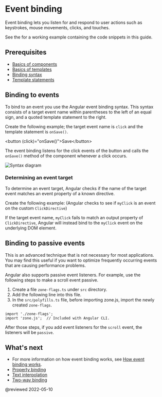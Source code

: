 # Event binding

Event binding lets you listen for and respond to user actions such as keystrokes, mouse movements, clicks, and touches.

<div class="alert is-helpful">

See the <live-example></live-example> for a working example containing the code snippets in this guide.

</div>

## Prerequisites

*   [Basics of components](guide/architecture-components)
*   [Basics of templates](guide/glossary#template)
*   [Binding syntax](guide/binding-syntax)
*   [Template statements](guide/template-statements)

## Binding to events

To bind to an event you use the Angular event binding syntax.
This syntax consists of a target event name within parentheses to the left of an equal sign, and a quoted template statement to the right.

Create the following example; the target event name is `click` and the template statement is `onSave()`.

<code-example language="html" header="Event binding syntax">

&lt;button (click)="onSave()"&gt;Save&lt;/button&gt;

</code-example>

The event binding listens for the click events of the button and calls the `onSave()` method of the component whenever a click occurs.

<div class="lightbox">

<img src='generated/images/guide/template-syntax/syntax-diagram.svg' alt="Syntax diagram">

</div>

### Determining an event target

To determine an event target, Angular checks if the name of the target event matches an event property of a known directive.

Create the following example: (Angular checks to see if `myClick` is an event on the custom `ClickDirective`)

<code-example path="event-binding/src/app/app.component.html" region="custom-directive" header="src/app/app.component.html"></code-example>

If the target event name, `myClick` fails to match an output property of `ClickDirective`, Angular will instead bind to the `myClick` event on the underlying DOM element.

## Binding to passive events

This is an advanced technique that is not necessary for most applications. You may find this useful if you want to optimize frequently occurring events that are causing performance problems.

Angular also supports passive event listeners. For example, use the following steps to make a scroll event passive.

1.  Create a file `zone-flags.ts` under `src` directory.
1.  Add the following line into this file.
1.  In the `src/polyfills.ts` file, before importing zone.js, import the newly created `zone-flags`.

```
import './zone-flags';
import 'zone.js';  // Included with Angular CLI.
```

After those steps, if you add event listeners for the `scroll` event, the listeners will be `passive`.

## What's next

*   For more information on how event binding works, see [How event binding works](guide/event-binding-concepts).
*   [Property binding](guide/property-binding)
*   [Text interpolation](guide/interpolation)
*   [Two-way binding](guide/two-way-binding)

@reviewed 2022-05-10
